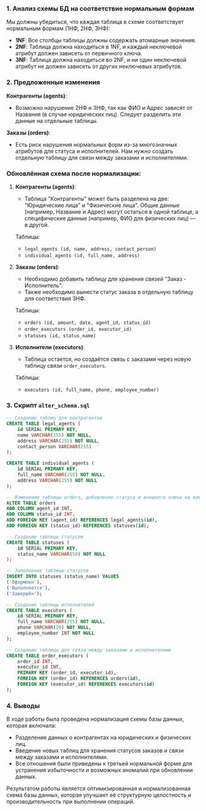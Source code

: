 ### 1. Анализ схемы БД на соответствие нормальным формам

Мы должны убедиться, что каждая таблица в схеме соответствует нормальным формам (1НФ, 2НФ, 3НФ):
- **1NF**: Все столбцы таблицы должны содержать атомарные значения.
- **2NF**: Таблица должна находиться в 1NF, и каждый неключевой атрибут должен зависеть от первичного ключа.
- **3NF**: Таблица должна находиться во 2NF, и ни один неключевой атрибут не должен зависеть от других неключевых атрибутов.

### 2. Предложенные изменения

**Контрагенты (agents)**:
- Возможно нарушение 2НФ и 3НФ, так как ФИО и Адрес зависят от Названия (в случае юридических лиц). Следует разделить эти данные на отдельные таблицы.

**Заказы (orders)**:
- Есть риск нарушения нормальных форм из-за многозначных атрибутов для статуса и исполнителей. Нам нужно создать отдельную таблицу для связи между заказами и исполнителями.

### Обновлённая схема после нормализации:

1. **Контрагенты (agents)**:
    - Таблица "Контрагенты" может быть разделена на две: "Юридические лица" и "Физические лица". Общие данные (например, Название и Адрес) могут остаться в одной таблице, а специфические данные (например, ФИО для физических лиц) — в другой.
  
    Таблицы:
    - `legal_agents (id, name, address, contact_person)`
    - `individual_agents (id, full_name, address)`

2. **Заказы (orders)**:
    - Необходимо добавить таблицу для хранения связей "Заказ - Исполнитель".
    - Также необходимо вынести статус заказа в отдельную таблицу для соответствия 3НФ.

    Таблицы:
    - `orders (id, amount, date, agent_id, status_id)`
    - `order_executors (order_id, executor_id)`
    - `statuses (id, status_name)`

3. **Исполнители (executors)**:
    - Таблица остается, но создаётся связь с заказами через новую таблицу связи `order_executors`.

    Таблицы:
    - `executors (id, full_name, phone, employee_number)`

### 3. Скрипт `alter_schema.sql`

```sql
-- Создание таблиц для контрагентов
CREATE TABLE legal_agents (
    id SERIAL PRIMARY KEY,
    name VARCHAR(255) NOT NULL,
    address VARCHAR(255) NOT NULL,
    contact_person VARCHAR(255)
);

CREATE TABLE individual_agents (
    id SERIAL PRIMARY KEY,
    full_name VARCHAR(255) NOT NULL,
    address VARCHAR(255) NOT NULL
);

-- Изменение таблицы orders, добавление статуса и внешнего ключа на контрагента
ALTER TABLE orders
ADD COLUMN agent_id INT,
ADD COLUMN status_id INT,
ADD FOREIGN KEY (agent_id) REFERENCES legal_agents(id),
ADD FOREIGN KEY (status_id) REFERENCES statuses(id);

-- Создание таблицы статусов
CREATE TABLE statuses (
    id SERIAL PRIMARY KEY,
    status_name VARCHAR(50) NOT NULL
);

-- Заполнение таблицы статусов
INSERT INTO statuses (status_name) VALUES
('Оформлен'),
('Выполняется'),
('Завершён');

-- Создание таблицы исполнителей
CREATE TABLE executors (
    id SERIAL PRIMARY KEY,
    full_name VARCHAR(255) NOT NULL,
    phone VARCHAR(20) NOT NULL,
    employee_number INT NOT NULL
);

-- Создание таблицы для связи между заказами и исполнителями
CREATE TABLE order_executors (
    order_id INT,
    executor_id INT,
    PRIMARY KEY (order_id, executor_id),
    FOREIGN KEY (order_id) REFERENCES orders(id),
    FOREIGN KEY (executor_id) REFERENCES executors(id)
);
```

### 4. Выводы

В ходе работы была проведена нормализация схемы базы данных, которая включала:
- Разделение данных о контрагентах на юридических и физических лиц.
- Введение новых таблиц для хранения статусов заказов и связи между заказами и исполнителями.
- Все отношения были приведены к третьей нормальной форме для устранения избыточности и возможных аномалий при обновлении данных.

Результатом работы является оптимизированная и нормализованная схема базы данных, которая улучшает её структурную целостность и производительность при выполнении операций.
